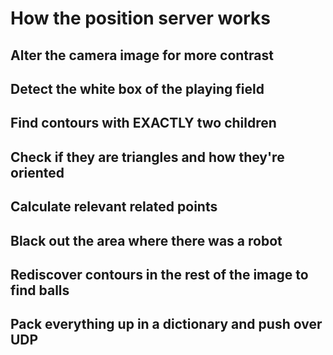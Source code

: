 # How the position server works #


## Alter the camera image for more contrast
## Detect the white box of the playing field
## Find contours with EXACTLY two children
## Check if they are triangles and how they're oriented
## Calculate relevant related points
## Black out the area where there was a robot
## Rediscover contours in the rest of the image to find balls
## Pack everything up in a dictionary and push over UDP